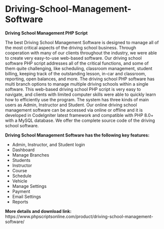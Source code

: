 # Driving-School-Management-Software
<b>Driving School Management PHP Script</b>

The best Driving School Management Software is designed to manage all of the most critical aspects of the driving school business. Through cooperation with many of our clients throughout the industry, we were able to create very easy-to-use web-based software. Our driving school software PHP script addresses all of the critical functions, and some of them quite challenging, like scheduling, classroom management, student billing, keeping track of the outstanding lesson, in-car and classroom, reporting, open balances, and more. The driving school PHP software has multi branch options to manage multiple driving schools within a single software. This web-based driving school PHP script is very easy to navigate, and clients with limited computer skills were able to quickly learn how to efficiently use the program. The system has three kinds of main users as Admin, Instructor and Student. Our online driving school management software can be accessed via online or offline and it is developed in CodeIgniter latest framework and compatible with PHP 8.0+ with a MySQL database. We offer the complete source code of the driving school software.

<b>Driving School Management Software has the following key features:</b>

<ul>
<li>Admin, Instructor, and Student login</li>
<li>Dashboard</li>
<li>Manage Branches</li>
<li>Students</li>
<li>Instructor</li>
<li>Course</li>
<li>Schedule</li>
<li>Vehicle</li>
<li>Manage Settings</li>
<li>Payment</li>
<li>Email Settings</li>
<li>Reports</li>
</ul>
<b>More details and download link:</b></br>
https://www.phpscriptsonline.com/product/driving-school-management-software/
